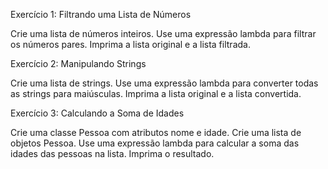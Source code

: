 Exercício 1: Filtrando uma Lista de Números

Crie uma lista de números inteiros.
Use uma expressão lambda para filtrar os números pares.
Imprima a lista original e a lista filtrada.

Exercício 2: Manipulando Strings

Crie uma lista de strings.
Use uma expressão lambda para converter todas as strings para maiúsculas.
Imprima a lista original e a lista convertida.

Exercício 3: Calculando a Soma de Idades

Crie uma classe Pessoa com atributos nome e idade.
Crie uma lista de objetos Pessoa.
Use uma expressão lambda para calcular a soma das idades das pessoas na lista.
Imprima o resultado.